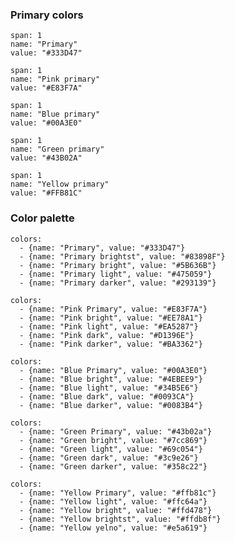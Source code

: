 ### Primary colors

```color
span: 1
name: "Primary"
value: "#333D47"
```

```color
span: 1
name: "Pink primary"
value: "#E83F7A"
```

```color
span: 1
name: "Blue primary"
value: "#00A3E0"
```

```color
span: 1
name: "Green primary"
value: "#43B02A"
```

```color
span: 1
name: "Yellow primary"
value: "#FFB81C"
```

### Color palette

```color-palette|horizontal
colors:
  - {name: "Primary", value: "#333D47"}
  - {name: "Primary brightst", value: "#83898F"}
  - {name: "Primary bright", value: "#5B636B"}
  - {name: "Primary light", value: "#475059"}
  - {name: "Primary darker", value: "#293139"}
```

```color-palette|horizontal
colors:
  - {name: "Pink Primary", value: "#E83F7A"}
  - {name: "Pink bright", value: "#EE78A1"}
  - {name: "Pink light", value: "#EA5287"}
  - {name: "Pink dark", value: "#D1396E"}
  - {name: "Pink darker", value: "#BA3362"}
```

```color-palette|horizontal
colors:
  - {name: "Blue Primary", value: "#00A3E0"}
  - {name: "Blue bright", value: "#4EBEE9"}
  - {name: "Blue light", value: "#34B5E6"}
  - {name: "Blue dark", value: "#0093CA"}
  - {name: "Blue darker", value: "#0083B4"}
```

```color-palette|horizontal
colors:
  - {name: "Green Primary", value: "#43b02a"}
  - {name: "Green bright", value: "#7cc869"}
  - {name: "Green light", value: "#69c054"}
  - {name: "Green dark", value: "#3c9e26"}
  - {name: "Green darker", value: "#358c22"}
```

```color-palette|horizontal
colors:
  - {name: "Yellow Primary", value: "#ffb81c"}
  - {name: "Yellow light", value: "#ffc64a"}
  - {name: "Yellow bright", value: "#ffd478"}
  - {name: "Yellow brightst", value: "#ffdb8f"}
  - {name: "Yellow yelno", value: "#e5a619"}
```

